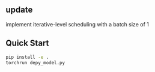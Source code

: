 ## update
implement iterative-level scheduling with a batch size of 1

## Quick Start
```bash
pip install -e .
torchrun depy_model.py
```

